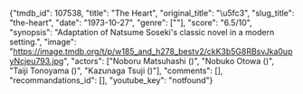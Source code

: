 {"tmdb_id": 107538, "title": "The Heart", "original_title": "\u5fc3", "slug_title": "the-heart", "date": "1973-10-27", "genre": [""], "score": "6.5/10", "synopsis": "Adaptation of Natsume Soseki's classic novel in a modern setting.", "image": "https://image.tmdb.org/t/p/w185_and_h278_bestv2/ckK3b5G8RBsvJka0upyNcjeu793.jpg", "actors": ["Noboru Matsuhashi ()", "Nobuko Otowa ()", "Taiji Tonoyama ()", "Kazunaga Tsuji ()"], "comments": [], "recommandations_id": [], "youtube_key": "notfound"}